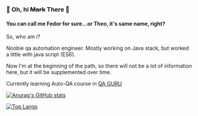 ### 🌚 Oh, hi ~~Mark~~ There 🌚

#### You can call me Fedor for sure...or Theo, it's same name, right?

So, who am i?

Noobie qa automation engineer. Mostly working on Java stack, but worked a little with java script (ES6).

Now I'm at the beginning of the path, so there will not be a lot of information here, but it will be supplemented over time.

Currently learning Auto-QA course in [QA GURU](https://qa.guru/)




[![Anurag's GitHub stats](https://github-readme-stats.vercel.app/api?username=Noi8E&show_icons=true&theme=dracula)](https://github.com/anuraghazra/github-readme-stats)

[![Top Langs](https://github-readme-stats.vercel.app/api/top-langs/?username=Noi8E&theme=dracula)](https://github.com/anuraghazra/github-readme-stats)

